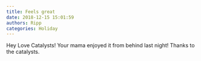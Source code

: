 ```yaml
---
title: Feels great
date: 2018-12-15 15:01:59
authors: Ripp
categories: Holiday
---
```


 Hey Love Catalysts!  Your mama enjoyed it from behind last night!  Thanks to the catalysts.